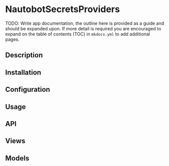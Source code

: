 # NautobotSecretsProviders

TODO: Write app documentation, the outline here is provided as a guide and should be expanded upon.  If more detail is required you are encouraged to expand on the table of contents (TOC) in `mkdocs.yml` to add additional pages.

## Description

## Installation

## Configuration

## Usage

## API

## Views

## Models
